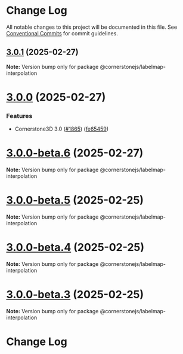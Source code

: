 # Change Log

All notable changes to this project will be documented in this file.
See [Conventional Commits](https://conventionalcommits.org) for commit guidelines.

## [3.0.1](https://github.com/cornerstonejs/cornerstone3D/compare/v3.0.0...v3.0.1) (2025-02-27)

**Note:** Version bump only for package @cornerstonejs/labelmap-interpolation

# [3.0.0](https://github.com/cornerstonejs/cornerstone3D/compare/v2.19.16...v3.0.0) (2025-02-27)

### Features

- Cornerstone3D 3.0 ([#1865](https://github.com/cornerstonejs/cornerstone3D/issues/1865)) ([fe65459](https://github.com/cornerstonejs/cornerstone3D/commit/fe654590d16414e76361e1b2826fd64c3734ae87))

# [3.0.0-beta.6](https://github.com/cornerstonejs/cornerstone3D/compare/v3.0.0-beta.5...v3.0.0-beta.6) (2025-02-27)

**Note:** Version bump only for package @cornerstonejs/labelmap-interpolation

# [3.0.0-beta.5](https://github.com/cornerstonejs/cornerstone3D/compare/v3.0.0-beta.4...v3.0.0-beta.5) (2025-02-25)

**Note:** Version bump only for package @cornerstonejs/labelmap-interpolation

# [3.0.0-beta.4](https://github.com/cornerstonejs/cornerstone3D/compare/v3.0.0-beta.3...v3.0.0-beta.4) (2025-02-25)

**Note:** Version bump only for package @cornerstonejs/labelmap-interpolation

# [3.0.0-beta.3](https://github.com/cornerstonejs/cornerstone3D/compare/v3.0.0-beta.2...v3.0.0-beta.3) (2025-02-25)

**Note:** Version bump only for package @cornerstonejs/labelmap-interpolation

# Change Log
